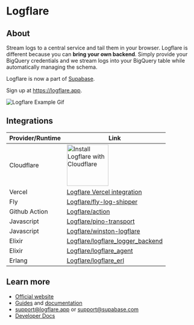 # Logflare

## About

Stream logs to a central service and tail them in your browser. Logflare is different because you can **bring your own backend**. Simply provide your BigQuery credentials and we stream logs into your BigQuery table while automatically managing the schema.

Logflare is now a part of [Supabase](https://github.com/supabase/supabase).

Sign up at https://logflare.app.

![Logflare Example Gif](https://logflare.app/images/logflare-example.gif)

## Integrations

| Provider/Runtime | Link                                                                                                                                                                                           |
| ---------------- | ---------------------------------------------------------------------------------------------------------------------------------------------------------------------------------------------- |
| Cloudflare       | <a href="https://www.cloudflareapps.com/apps/logflare"><img src="https://install.cloudflareapps.com/install-button.png" alt="Install Logflare with Cloudflare" border="0" width="110"></a> |
| Vercel           | [Logflare Vercel integration](https://vercel.com/integrations/logflare)                                                                                                                        |
| Fly              | [Logflare/fly-log-shipper](https://github.com/Logflare/fly-log-shipper)                                                                                                                        |
| Github Action    | [Logflare/action](https://github.com/Logflare/action)                                                                                                                                          |
| Javascript       | [Logflare/pino-transport](https://github.com/Logflare/pino-logflare)                                                                                                                           |
| Javascript       | [Logflare/winston-logflare](https://github.com/Logflare/winston-logflare)                                                                                                                      |
| Elixir           | [Logflare/logflare_logger_backend](https://github.com/Logflare/logflare_logger_backend)                                                                                                        |
| Elixir           | [Logflare/logflare_agent](https://github.com/Logflare/logflare_agent)                                                                                                                          |
| Erlang           | [Logflare/logflare_erl](https://github.com/Logflare/logflare_erl)                                                                                                                              |

## Learn more

- [Official website](https://logflare.app)
- [Guides](https://logflare.app/guides) and [documentation](https://docs.logflare.app)
- <support@logflare.app> or <support@supabase.com>
- [Developer Docs](./DEVELOPMENT.md)
